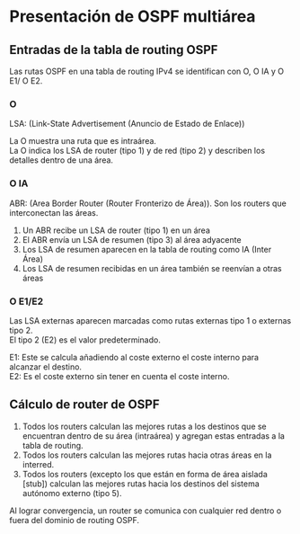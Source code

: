 # Presentación de OSPF multiárea

## Entradas de la tabla de routing OSPF

Las rutas OSPF en una tabla de routing IPv4 se identifican con O, O IA y O E1/ O E2.

### O

LSA: (Link-State Advertisement (Anuncio de Estado de Enlace))

La O muestra una ruta que es intraárea. \
La O indica los LSA de router (tipo 1) y de red (tipo 2) y describen los
detalles dentro de una área.

### O IA

ABR: (Area Border Router (Router Fronterizo de Área)). Son los routers que
interconectan las áreas.

1. Un ABR recibe un LSA de router (tipo 1) en un área
2. El ABR envía un LSA de resumen (tipo 3) al área adyacente
3. Los LSA de resumen aparecen en la tabla de routing como IA (Inter Área)
4. Los LSA de resumen recibidas en un área también se reenvían a otras áreas

### O E1/E2

Las LSA externas aparecen marcadas como rutas externas tipo 1 o externas tipo 2. \
El tipo 2 (E2) es el valor predeterminado.

E1: Este se calcula añadiendo al coste externo el coste interno para alcanzar el destino. \
E2: Es el coste externo sin tener en cuenta el coste interno.

## Cálculo de router de OSPF

1. Todos los routers calculan las mejores rutas a los destinos que se encuentran
dentro de su área (intraárea) y agregan estas entradas a la tabla de routing.
2. Todos los routers calculan las mejores rutas hacia otras áreas en la interred.
3. Todos los routers (excepto los que están en forma de área aislada [stub])
calculan las mejores rutas hacia los destinos del sistema autónomo externo (tipo 5).

Al lograr convergencia, un router se comunica con cualquier red dentro o fuera del dominio de routing OSPF.

